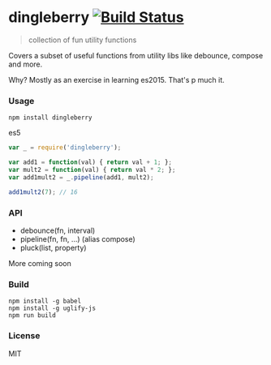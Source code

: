# dingleberry [![Build Status](https://travis-ci.org/goodybag/mongo-sql.svg?branch=master)](https://travis-ci.org/goodybag/mongo-sql)


> collection of fun utility functions

Covers a subset of useful functions from utility libs like debounce, compose
and more.

Why? Mostly as an exercise in learning es2015. That's p much it.

### Usage

```shell
npm install dingleberry
```

es5

```js
var _ = require('dingleberry');

var add1 = function(val) { return val + 1; };
var mult2 = function(val) { return val * 2; };
var add1mult2 = _.pipeline(add1, mult2);

add1mult2(7); // 16
```

### API

* debounce(fn, interval)
* pipeline(fn, fn, ...) (alias compose)
* pluck(list, property)

More coming soon

### Build

```shell
npm install -g babel
npm install -g uglify-js
npm run build
```

### License

MIT
